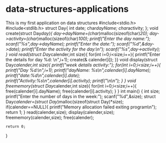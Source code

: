 # data-structures-applications
This is my first application on data structures
#include<stdio.h>
#include<stdlib.h>
struct Day{
int date;
char*dayName;
char*activity;
};
void create(struct Day*day){
day->dayName=(char*)malloc(sizeof(char)*20);
day->activity=(char*)malloc(sizeof(char)*100);
printf("Enter the day name:");
scanf("%s",day->dayName);
printf("Enter the date:");
scanf("%d",&day->date);
printf("Enter the activity for the day:\n");
scanf("%s",day->activity);
}
void read(struct Day*calender,int size){
for(int i=0;i<size;i++){
    printf("Enter the details for day %d: \n",i+1);
    create(& calender[i]);
}}
void display(struct Day*calender,int size){
printf("week details activity:");
for(int i=0;i<size;i++){
    printf("Day %d:\n",i+1);
    printf("dayName: %s\n",calender[i].dayName);
    printf("date:%d\n",calender[i].date);
    printf("Activity:%s\n",calender[i].activity);
    printf("\n\n");
}
}
void freememory(struct Day*calender,int size){
for(int i=0;i<size;i++){
    free(calender[i].dayName);
    free(calender[i].activity);
}
}
int main()
{
    int size;
    printf("Enter the number of days in the week:");
    scanf("%d",&size);
    struct Day*calender=(struct Day*)malloc(sizeof(struct Day)*size);
    if(calender==NULL){
    printf("Memory allocation failed exiting program\n");
    return 1;
    }
    read(calender,size);
    display(calender,size);
    freememory(calender,size);
    free(calender);

    return 0;

}
